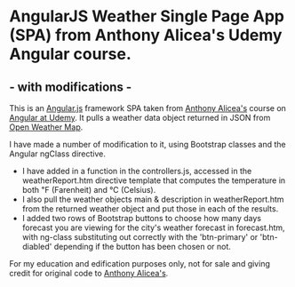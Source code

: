 # AngularJS Weather Single Page App (SPA) from Anthony Alicea's Udemy Angular course.
## - with modifications -

This is an [Angular.js](https://angularjs.org/) framework SPA taken from [Anthony Alicea's](http://www.anthonypalicea.com) course on [Angular at Udemy](https://www.udemy.com/learn-angularjs/learn/#/). It pulls a weather data object returned in JSON from [Open Weather Map](http://openweathermap.org/).

I have made a number of modification to it, using Bootstrap classes and the Angular ngClass directive.

* I have added in a function in the controllers.js, accessed in the weatherReport.htm directive template that computes the temperature in both ℉ (Farenheit) and ℃ (Celsius).
* I also pull the weather objects main & description in weatherReport.htm from the returned weather object and put those in each of the results.
* I added two rows of Bootstrap buttons to choose how many days forecast you are viewing for the city's weather forecast in forecast.htm, with ng-class substituting out correctly with the 'btn-primary' or 'btn-diabled' depending if the button has been chosen or not.

For my education and edification purposes only, not for sale and giving credit for original code to [Anthony Alicea's](http://www.anthonypalicea.com).
